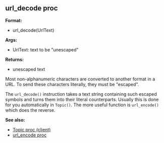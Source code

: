 ## url_decode proc

**Format:**
+   url_decode(UrlText)
<!-- -->
**Args:**
+   UrlText: text to be \"unescaped\"
<!-- -->
**Returns:**
+   unescaped text


Most non-alphanumeric characters are converted to another
format in a URL. To send these characters literally, they must be
\"escaped\". 

The `url_decode()` instruction takes a text string
containing such escaped symbols and turns them into their literal
counterparts. Usually this is done for you automatically in `Topic()`.
The more useful function is `url_encode()` which does the reverse.

**See also:**
+   [Topic proc (client)](/ref/client/proc/Topic.md) 
+   [url_encode proc](/ref/proc/url_encode.md) <!-- -->